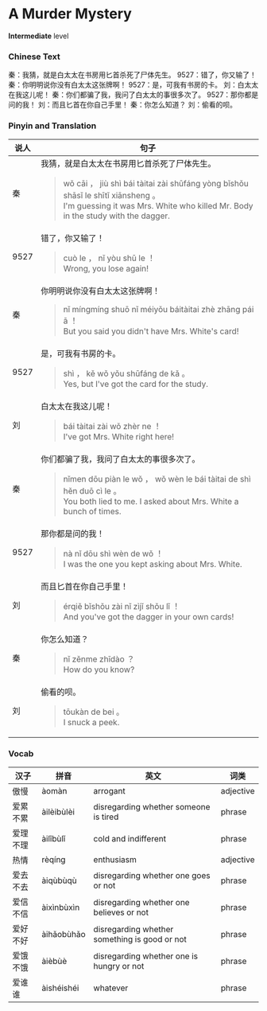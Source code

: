 # A Murder Mystery
**Intermediate** level
### Chinese Text
秦：我猜，就是白太太在书房用匕首杀死了尸体先生。
9527：错了，你又输了！
秦：你明明说你没有白太太这张牌啊！
9527：是，可我有书房的卡。
刘：白太太在我这儿呢！
秦：你们都骗了我，我问了白太太的事很多次了。
9527：那你都是问的我！
刘：而且匕首在你自己手里！
秦：你怎么知道？
刘：偷看的呗。

### Pinyin and Translation
|说人|句子|
|----|----|
|秦|我猜，就是白太太在书房用匕首杀死了尸体先生。<blockquote>wǒ cāi ， jiù shì bái tàitai zài shūfáng yòng bǐshǒu shāsǐ le shītǐ xiānsheng 。<br />I'm guessing it was Mrs. White who killed Mr. Body in the study with the dagger.</blockquote>|
|9527|错了，你又输了！<blockquote>cuò le ， nǐ yòu shū le ！<br />Wrong, you lose again!</blockquote>|
|秦|你明明说你没有白太太这张牌啊！<blockquote>nǐ míngmíng shuō nǐ méiyǒu báitàitai zhè zhāng pái ā ！<br />But you said you didn't have Mrs. White's card!</blockquote>|
|9527|是，可我有书房的卡。<blockquote>shì ， kě wǒ yǒu shūfáng de kǎ 。<br />Yes, but I've got the card for the study.</blockquote>|
|刘|白太太在我这儿呢！<blockquote>bái tàitai zài wǒ zhèr ne ！<br />I've got Mrs. White right here!</blockquote>|
|秦|你们都骗了我，我问了白太太的事很多次了。<blockquote>nǐmen dōu piàn le wǒ ， wǒ wèn le bái tàitai de shì hěn duō cì le 。<br />You both lied to me. I asked about Mrs. White a bunch of times.</blockquote>|
|9527|那你都是问的我！<blockquote>nà nǐ dōu shì wèn de wǒ ！<br />I was the one you kept asking about Mrs. White.</blockquote>|
|刘|而且匕首在你自己手里！<blockquote>érqiě bǐshǒu zài nǐ zìjǐ shǒu lǐ ！<br />And you've got the dagger in your own cards!</blockquote>|
|秦|你怎么知道？<blockquote>nǐ zěnme zhīdào ？<br />How do you know?</blockquote>|
|刘|偷看的呗。<blockquote>tōukàn de bei 。<br />I snuck a peek.</blockquote>|
### Vocab
|汉子|拼音|英文|词类|
|----|----|----|----|
|傲慢|àomàn|arrogant|adjective|
|爱累不累|àilèibùlèi|disregarding whether someone is tired|phrase|
|爱理不理|àilǐbùlǐ|cold and indifferent|phrase|
|热情|rèqíng|enthusiasm|adjective|
|爱去不去|àiqùbùqù|disregarding whether one goes or not|phrase|
|爱信不信|àixìnbùxìn|disregarding whether one believes or not|phrase|
|爱好不好|àihǎobùhǎo|disregarding whether something is good or not|phrase|
|爱饿不饿|àièbùè|disregarding whether one is hungry or not|phrase|
|爱谁谁|àishéishéi|whatever|phrase|